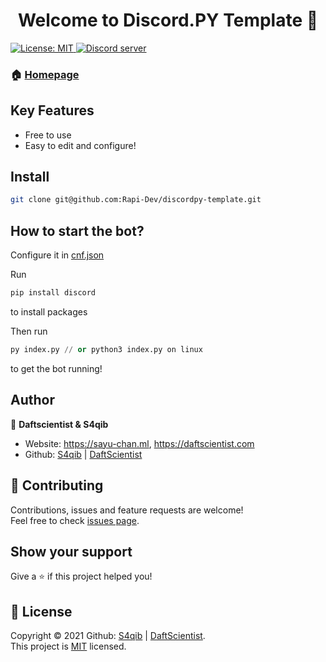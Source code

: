 <h1 align="center">Welcome to Discord.PY Template 👋</h1>
<p>
  <a href="https//github.com/Rapi-Dev/RapiDB/blob/main/LICENSE" target="_blank">
    <img alt="License: MIT" src="https://img.shields.io/badge/License-MIT-yellow.svg" />
  </a>
  <a href="https://discord.gg/4haKeuFn" target="_blank">
    <img alt="Discord server" src="https://discord.com/api/guilds/839184636948774963/embed.png" />
  </a>
</p>


### 🏠 [Homepage](https://github.com/Rapi-Dev/discordpy-template)

## Key Features
- Free to use
- Easy to edit and configure!

## Install

```sh
git clone git@github.com:Rapi-Dev/discordpy-template.git
```

## How to start the bot?

Configure it in [cnf.json](https://github.com/Rapi-Dev/discordpy-template/blob/main/cnf.json)

Run
```sh
pip install discord
``` 
to install packages

Then run 
```py 
py index.py // or python3 index.py on linux
```
to get the bot running!

## Author

👤 **Daftscientist & S4qib**

* Website: https://sayu-chan.ml, https://daftscientist.com
* Github: [S4qib](https://github.com/S4qib) | [DaftScientist](https://github.com/Daftscientist)

## 🤝 Contributing

Contributions, issues and feature requests are welcome!<br />Feel free to check [issues page](https://github.com/Rapi-Dev/discordpy-template/issues). 

## Show your support

Give a ⭐️ if this project helped you!

## 📝 License

Copyright © 2021  Github: [S4qib](https://github.com/S4qib) | [DaftScientist](https://github.com/Daftscientist).<br />
This project is [MIT](https://github.com/Rapi-Dev/RapiDB/blob/main/LICENSE) licensed.
